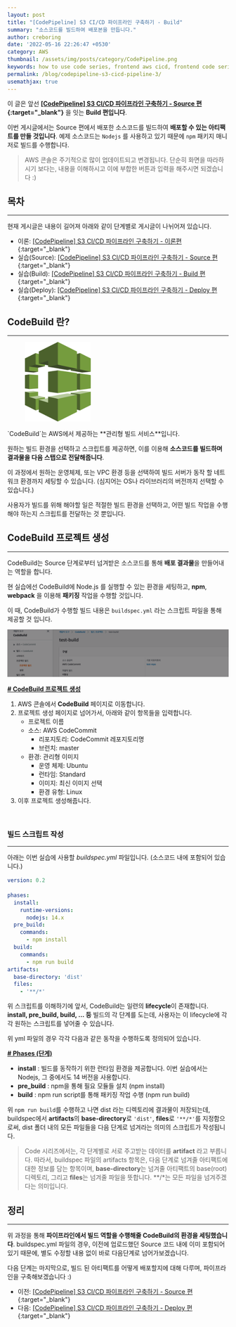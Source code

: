 ```yaml
---
layout: post
title: "[CodePipeline] S3 CI/CD 파이프라인 구축하기 - Build"
summary: "소스코드를 빌드하여 배포본을 만듭니다."
author: creboring
date: '2022-05-16 22:26:47 +0530'
category: AWS
thumbnail: /assets/img/posts/category/CodePipeline.png
keywords: how to use code series, frontend aws cicd, frontend code series
permalink: /blog/codepipeline-s3-cicd-pipeline-3/
usemathjax: true
---
```


이 글은 앞선 **[[CodePipeline] S3 CI/CD 파이프라인 구축하기 - Source 편][link_2]{:target="_blank"}** 을 잇는 **Build 편입니다**. 

이번 게시글에서는 Source 편에서 배포한 소스코드를 빌드하여 **배포할 수 있는 아티팩트를 만들 것입니다**. 예제 소스코드는 `Nodejs` 를 사용하고 있기 때문에 `npm` 패키지 매니저로 빌드를 수행합니다.
> AWS 콘솔은 주기적으로 많이 업데이트되고 변경됩니다. 단순히 화면을 따라하시기 보다는, 내용을 이해하시고 이에 부합한 버튼과 입력을 해주시면 되겠습니다 :)

## 목차
---
현재 게시글은 내용이 길어져 아래와 같이 단계별로 게시글이 나뉘어져 있습니다.
- 이론: [[CodePipeline] S3 CI/CD 파이프라인 구축하기 - 이론편][link_1]{:target="_blank"}
- 실습(Source): [[CodePipeline] S3 CI/CD 파이프라인 구축하기 - Source 편][link_2]{:target="_blank"}
- 실습(Build): [[CodePipeline] S3 CI/CD 파이프라인 구축하기 - Build 편][link_3]{:target="_blank"}
- 실습(Deploy): [[CodePipeline] S3 CI/CD 파이프라인 구축하기 - Deploy 편][link_4]{:target="_blank"}


## CodeBuild 란?
---
<figure>
    <img src="/assets/img/posts/2022-05-17/CodeBuild-icon.png" class="img-fluid" width="150px">
</figure>
`CodeBuild`는 AWS에서 제공하는 **관리형 빌드 서비스**입니다.

원하는 빌드 환경을 선택하고 스크립트를 제공하면, 이를 이용해 **소스코드를 빌드하며 결과물을 다음 스탭으로 전달해줍니다**.

이 과정에서 원하는 운영체제, 또는 VPC 환경 등을 선택하여 빌드 서버가 동작 할 네트워크 환경까지 세팅할 수 있습니다. (심지어는 OS나 라이브러리의 버전까지 선택할 수 있습니다.)

사용자가 빌드를 위해 해야할 일은 적절한 빌드 환경을 선택하고, 어떤 빌드 작업을 수행해야 하는지 스크립트를 전달하는 것 뿐입니다.


## CodeBuild 프로젝트 생성
---
CodeBuild는 Source 단계로부터 넘겨받은 소스코드를 통해 **배포 결과물**을 만들어내는 역할을 합니다. 

현 실습에선 CodeBuild에 Node.js 를 실행할 수 있는 환경을 세팅하고, **npm**, **webpack** 을 이용해 **패키징** 작업을 수행할 것입니다.

이 때, CodeBuild가 수행할 빌드 내용은 `buildspec.yml` 라는 스크립트 파일을 통해 제공할 것 입니다.

<img src="/assets/img/posts/2021-08-17/CodeBuild.png" class="img-fluid"/>

**<u># CodeBuild 프로젝트 생성</u>**
1. AWS 콘솔에서 **CodeBuild** 페이지로 이동합니다.
2. 프로젝트 생성 페이지로 넘어가서, 아래와 같이 항목들을 입력합니다.
   - 프로젝트 이름
   - 소스: AWS CodeCommit
      - 리포지토리: CodeCommit 레포지토리명
      - 브런치: master
   - 환경: 관리형 이미지
      - 운영 체제: Ubuntu
      - 런타임: Standard
      - 이미지: 최신 이미지 선택
      - 환경 유형: Linux
3. 이후 프로젝트 생성해줍니다.

<br>

### 빌드 스크립트 작성
---
아래는 이번 실습에 사용할 *buildspec.yml* 파일입니다. (소스코드 내에 포함되어 있습니다.)
``` yaml
version: 0.2

phases:
  install:
    runtime-versions:
      nodejs: 14.x
  pre_build:
    commands:
      - npm install
  build:
    commands:
      - npm run build
artifacts:
  base-directory: 'dist'
  files:
    - '**/*'
```
위 스크립트를 이해하기에 앞서, CodeBuild는 일련의 **lifecycle**이 존재합니다. **install, pre_build, build, ... 등** 빌드의 각 단계를 도는데, 사용자는 이 lifecycle에 각각 원하는 스크립트를 넣어줄 수 있습니다. 

위 yml 파일의 경우 각각 다음과 같은 동작을 수행하도록 정의되어 있습니다.

**<u># Phases (단계) </u>**
- **install** : 빌드를 동작하기 위한 런타임 환경을 제공합니다. 이번 실습에서는 Nodejs, 그 중에서도 14 버전을 사용합니다.
- **pre_build** : npm을 통해 필요 모듈들 설치 (npm install)
- **build** : npm run script를 통해 패키징 작업 수행 (npm run build)

위 `npm run build`를 수행하고 나면 dist 라는 디렉토리에 결과물이 저장되는데, buildspec에서 **artifacts**의 **base-directory**로 `'dist'`, **files**로 `'**/*'`를 지정함으로써, dist 폴더 내의 모든 파일들을 다음 단계로 넘겨라는 의미의 스크립트가 작성됩니다.

> Code 시리즈에서는, 각 단계별로 서로 주고받는 데이터를 **artifact** 라고 부릅니다. 따라서, buildspec 파일의 artifacts 항목은, 다음 단계로 넘겨줄 아티팩트에 대한 정보를 담는 항목이며, **base-directory**는 넘겨줄 아티팩트의 base(root) 디렉토리, 그리고 **files**는 넘겨줄 파일을 뜻합니다. \*\*/\*는 모든 파일을 넘겨주겠다는 의미입니다.


## 정리
---
위 과정을 통해 **파이프라인에서 빌드 역할을 수행해줄 CodeBuild의 환경을 세팅했습니다**. buildspec.yml 파일의 경우, 이전에 업로드했던 Source 코드 내에 이미 포함되어 있기 때문에, 별도 수정할 내용 없이 바로 다음단계로 넘어가보겠습니다.

다음 단계는 마지막으로, 빌드 된 아티팩트를 어떻게 배포할지에 대해 다루며, 파이프라인을 구축해보겠습니다 :)
- 이전: [[CodePipeline] S3 CI/CD 파이프라인 구축하기 - Source 편][link_2]{:target="_blank"}
- 다음: [[CodePipeline] S3 CI/CD 파이프라인 구축하기 - Deploy 편][link_4]{:target="_blank"}


[link_1]: https://creboring.github.io/blog/codepipeline-s3-cicd-pipeline/
[link_2]: https://creboring.github.io/blog/codepipeline-s3-cicd-pipeline-2/
[link_3]: https://creboring.github.io/blog/codepipeline-s3-cicd-pipeline-3/
[link_4]: https://creboring.github.io/blog/codepipeline-s3-cicd-pipeline-4/